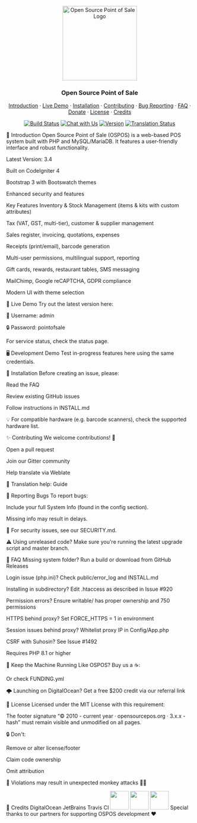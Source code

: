 <p align="center"> <img src="https://raw.githubusercontent.com/opensourcepos/opensourcepos/master/branding/emblem.svg" alt="Open Source Point of Sale Logo" height="200"> </p> <h3 align="center">Open Source Point of Sale</h3> <p align="center"> <a href="#-introduction">Introduction</a> · <a href="#-live-demo">Live Demo</a> · <a href="#-installation">Installation</a> · <a href="#-contributing">Contributing</a> · <a href="#-reporting-bugs">Bug Reporting</a> · <a href="#-faq">FAQ</a> · <a href="#-keep-the-machine-running">Donate</a> · <a href="#-license">License</a> · <a href="#-credits">Credits</a> </p> <p align="center"> <a href="https://app.travis-ci.com/opensourcepos/opensourcepos"><img src="https://api.travis-ci.com/opensourcepos/opensourcepos.svg?branch=master" alt="Build Status"></a> <a href="https://app.gitter.im/#/room/#opensourcepos_Lobby:gitter.im"><img src="https://badges.gitter.im/jekkos/opensourcepos.svg" alt="Chat with Us"></a> <a href="https://badge.fury.io/gh/opensourcepos%2Fopensourcepos"><img src="https://badge.fury.io/gh/opensourcepos%2Fopensourcepos.svg" alt="Version"></a> <a href="https://translate.opensourcepos.org/engage/opensourcepos"><img src="https://translate.opensourcepos.org/widgets/opensourcepos/-/svg-badge.svg" alt="Translation Status"></a> </p>
👋 Introduction
Open Source Point of Sale (OSPOS) is a web-based POS system built with PHP and MySQL/MariaDB. It features a user-friendly interface and robust functionality.

Latest Version: 3.4

Built on CodeIgniter 4

Bootstrap 3 with Bootswatch themes

Enhanced security and features

Key Features
Inventory & Stock Management (items & kits with custom attributes)

Tax (VAT, GST, multi-tier), customer & supplier management

Sales register, invoicing, quotations, expenses

Receipts (print/email), barcode generation

Multi-user permissions, multilingual support, reporting

Gift cards, rewards, restaurant tables, SMS messaging

MailChimp, Google reCAPTCHA, GDPR compliance

Modern UI with theme selection

🧪 Live Demo
Try out the latest version here:

👤 Username: admin

🔒 Password: pointofsale

For service status, check the status page.

🖥️ Development Demo
Test in-progress features here using the same credentials.

💾 Installation
Before creating an issue, please:

Read the FAQ

Review existing GitHub issues

Follow instructions in INSTALL.md

💡 For compatible hardware (e.g. barcode scanners), check the supported hardware list.

✨ Contributing
We welcome contributions! 🚀

Open a pull request

Join our Gitter community

Help translate via Weblate

📝 Translation help: Guide

🐛 Reporting Bugs
To report bugs:

Include your full System Info (found in the config section).

Missing info may result in delays.

🔐 For security issues, see our SECURITY.md.

⚠️ Using unreleased code? Make sure you're running the latest upgrade script and master branch.

📖 FAQ
Missing system folder?
Run a build or download from GitHub Releases

Login issue (php.ini)?
Check public/error_log and INSTALL.md

Installing in subdirectory?
Edit .htaccess as described in Issue #920

Permission errors?
Ensure writable/ has proper ownership and 750 permissions

HTTPS behind proxy?
Set FORCE_HTTPS = 1 in environment

Session issues behind proxy?
Whitelist proxy IP in Config/App.php

CSRF with Suhosin?
See Issue #1492

Requires PHP 8.1 or higher

🏃 Keep the Machine Running
Like OSPOS? Buy us a ☕:



Or check FUNDING.yml

🌩️ Launching on DigitalOcean? Get a free $200 credit via our referral link

📄 License
Licensed under the MIT License with this requirement:

The footer signature “© 2010 - current year · opensourcepos.org · 3.x.x - hash” must remain visible and unmodified on all pages.

🔒 Don't:

Remove or alter license/footer

Claim code ownership

Omit attribution

🚫 Violations may result in unexpected monkey attacks 🐒💥

🙏 Credits
DigitalOcean	JetBrains	Travis CI
<img src="https://github.com/user-attachments/assets/fbbf7433-ed35-407d-8946-fd03d236d350" height="50">	<img src="https://github.com/opensourcepos/opensourcepos/assets/12870258/187f9bbe-4484-475c-9b58-5e5d5f931f09" height="50">	<img src="https://github.com/opensourcepos/opensourcepos/assets/12870258/71cc2b44-83af-4510-a543-6358285f43c6" height="50">
Special thanks to our partners for supporting OSPOS development ❤️